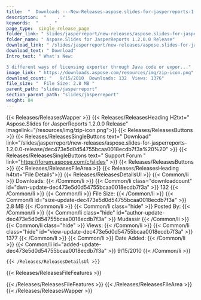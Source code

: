 ```yaml
---
title:  "  Downloads ---New-Releases-aspose.slides-for-jasperreports-1.2.0.0-release . " 
description:  "    . " 
keywords:  "    . " 
page_type:  single_release_page
folder_link: " slides/jasperreport/new-releases/aspose.slides-for-jasperreports-1.2.0.0-release/"
folder_name: " Aspose.Slides for JasperReports 1.2.0.0 Release"
download_link: " /slides/jasperreport/new-releases/aspose.slides-for-jasperreports-1.2.0.0-release/dec473e5d0d54755bcaa0018ecdb7f3a"
download_text: " Download"
Intro_text: " What's New:

3 different ways of licensing exporter through Java code or expor..."
image_link: " https://downloads.aspose.com/resources/img/zip-icon.png"
download_count: "   9/15/2010  Downloads: 132  Views: 1376"
file_size: "  File Size: 2.8 MB "
parent_path: "slides/jasperreport"
section_parent_path: "slides/jasperreport"
weight: 84 
---
```


{{< Releases/ReleasesWapper >}}
  {{< Releases/ReleasesHeading H2txt=" Aspose.Slides for JasperReports 1.2.0.0 Release" imagelink="/resources/img/zip-icon.png">}}
  {{< Releases/ReleasesButtons >}}
    {{< Releases/ReleasesSingleButtons text=" Download" link="/slides/jasperreport/new-releases/aspose.slides-for-jasperreports-1.2.0.0-release/dec473e5d0d54755bcaa0018ecdb7f3a%20%20" >}}
    {{< Releases/ReleasesSingleButtons text=" Support Forum " link="https://forum.aspose.com/c/slides" >}}
  {{< Releases/ReleasesButtons >}}
  {{< Releases/ReleasesFileArea >}}
    {{< Releases/ReleasesHeading h4txt="File Details">}}
    {{< Releases/ReleasesDetailsUl >}}
            {{< Common/li  >}} Downloads: {{< /Common/li >}} 
      {{< Common/li class="downloadcount" id="dwn-update-dec473e5d0d54755bcaa0018ecdb7f3a" >}} 132 {{< /Common/li >}} 
      {{< Common/li  >}} File Size: {{< /Common/li >}} 
      {{< Common/li id="size-update-dec473e5d0d54755bcaa0018ecdb7f3a" >}} 2.8 MB {{< /Common/li >}} 
      {{< Common/li  class="hide" >}} Posted By: {{< /Common/li >}} 
      {{< Common/li class="hide" id="author-update-dec473e5d0d54755bcaa0018ecdb7f3a" >}} Mudassir {{< /Common/li >}} 
      {{< Common/li class="hide"  >}} Views: {{< /Common/li >}} 
      {{< Common/li class="hide" id="view-update-dec473e5d0d54755bcaa0018ecdb7f3a" >}} 1377 {{< /Common/li >}} 
      {{< Common/li  >}} Date Added: {{< /Common/li >}} 
      {{< Common/li id="added-update-dec473e5d0d54755bcaa0018ecdb7f3a" >}} 9/15/2010 {{< /Common/li >}} 

    {{< /Releases/ReleasesDetailsUl >}}

  {{< Releases/ReleasesFileFeatures >}}
      
  {{< /Releases/ReleasesFileFeatures >}}
 {{< /Releases/ReleasesFileArea >}}
{{< /Releases/ReleasesWapper >}}



